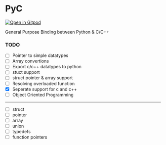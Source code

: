 # PyC
[![Open in Gitpod](https://gitpod.io/button/open-in-gitpod.svg)](https://gitpod.io/#https://github.com/Vipul-Cariappa/PyC)

General Purpose Binding between Python &amp; C/C++

### TODO
- [ ] Pointer to simple datatypes
- [ ] Array convertions
- [ ] Export c/c++ datatypes to python
- [ ] stuct support
- [ ] struct pointer & array support
- [ ] Resolving overloaded function
- [x] Seperate support for c and c++
- [ ] Object Oriented Programming
---
- [ ] struct
- [ ] pointer
- [ ] array
- [ ] union
- [ ] typedefs
- [ ] function pointers
